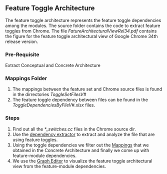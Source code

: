## Feature Toggle Architecture
The feature toggle architecture represents the feature toggle dependencies among the modules. The source folder contains the code to extract feature toggles from Chrome. The file *FatureArchitecturalViewRel34.pdf* contains the figure for the feature toggle architectural view of Google Chrome 34th release version. 

### Pre-Requisite
Extract Conceptual and Concrete Architecture

### Mappings Folder
1. The mappings between the feature set and Chrome source files is found in the dirrectories *ToggleSetFilesV#*
2. The feature toggle dependency between files can be found in the *ToggleDependenciesByFileV#.xlsx* files.

### Steps
1. Find out all the *\*_switches.cc* files in the Chrome source dir.
2. Use the [dependency extractor](https://github.com/tajmilur-rahman/chrome-architecture/tree/master/ConcreteAchitecture/Scripts/DependencyExtractor) to extract and analyze the file that are using feature toggles.
3. Using the toggle dependencies we filter out the [Mappings](https://github.com/tajmilur-rahman/chrome-architecture/tree/master/ConcreteAchitecture/Mapping) that we obtained in the Concrete Architecture and finally we come up with feature-module dependencies.
4. We use the [Graph Editor](https://csacademy.com/app/graph_editor) to visualize the feature toggle architectural view from the feature-module dependencies.
